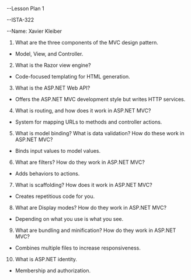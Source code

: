 --Lesson Plan 1

--ISTA-322

--Name: Xavier Kleiber


1. What are the three components of the MVC design pattern.  
 - Model, View, and Controller.

2. What is the Razor view engine?  
 - Code-focused templating for HTML generation.

3. What is the ASP.NET Web API?  
 - Offers the ASP.NET MVC development style but writes HTTP services.

4. What is routing, and how does it work in ASP.NET MVC?  
 - System for mapping URLs to methods and controller actions.

5. What is model binding? What is data validation? How do these work in ASP.NET MVC?  
 - Binds input values to model values.

6. What are filters? How do they work in ASP.NET MVC?  
 - Adds behaviors to actions.

7. What is scaffolding? How does it work in ASP.NET MVC?  
 - Creates repetitious code for you.

8. What are Display modes? How do they work in ASP.NET MVC?  
 - Depending on what you use is what you see.

9. What are bundling and minification? How do they work in ASP.NET MVC?  
 - Combines multiple files to increase responsiveness.

10. What is ASP.NET identity.  
 - Membership and authorization.